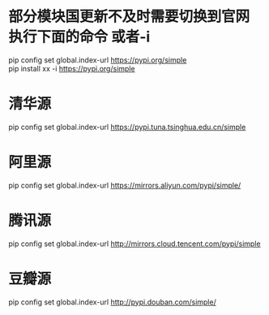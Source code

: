 # 部分模块国更新不及时需要切换到官网 执行下面的命令  或者-i
pip config set global.index-url  https://pypi.org/simple  
pip install xx -i https://pypi.org/simple

# 清华源
pip config set global.index-url https://pypi.tuna.tsinghua.edu.cn/simple
# 阿里源
pip config set global.index-url https://mirrors.aliyun.com/pypi/simple/
# 腾讯源
pip config set global.index-url http://mirrors.cloud.tencent.com/pypi/simple
# 豆瓣源
pip config set global.index-url http://pypi.douban.com/simple/